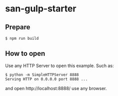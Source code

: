 # san-gulp-starter

## Prepare

```
$ npm run build
```


## How to open


Use any HTTP Server to open this example. Such as:

```
$ python -m SimpleHTTPServer 8888
Serving HTTP on 0.0.0.0 port 8888 ...
```

and open http://localhost:8888/ use any browser.

